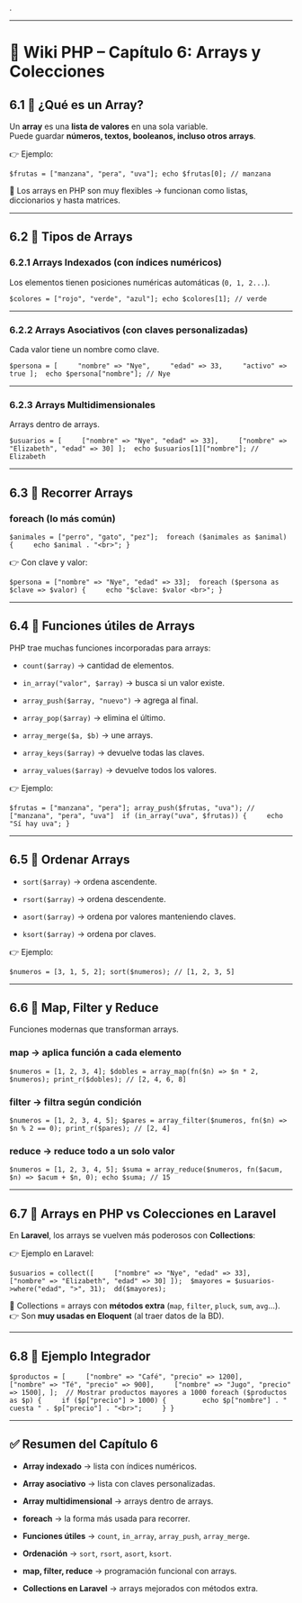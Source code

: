 .

---

# 📘 Wiki PHP – Capítulo 6: Arrays y Colecciones

## 6.1 🔹 ¿Qué es un Array?

Un **array** es una **lista de valores** en una sola variable.  
Puede guardar **números, textos, booleanos, incluso otros arrays**.

👉 Ejemplo:

`$frutas = ["manzana", "pera", "uva"]; echo $frutas[0]; // manzana`

📌 Los arrays en PHP son muy flexibles → funcionan como listas, diccionarios y hasta matrices.

---

## 6.2 🔹 Tipos de Arrays

### 6.2.1 Arrays Indexados (con índices numéricos)

Los elementos tienen posiciones numéricas automáticas (`0, 1, 2...`).

`$colores = ["rojo", "verde", "azul"]; echo $colores[1]; // verde`

---

### 6.2.2 Arrays Asociativos (con claves personalizadas)

Cada valor tiene un nombre como clave.

`$persona = [     "nombre" => "Nye",     "edad" => 33,     "activo" => true ];  echo $persona["nombre"]; // Nye`

---

### 6.2.3 Arrays Multidimensionales

Arrays dentro de arrays.

`$usuarios = [     ["nombre" => "Nye", "edad" => 33],     ["nombre" => "Elizabeth", "edad" => 30] ];  echo $usuarios[1]["nombre"]; // Elizabeth`

---

## 6.3 🔹 Recorrer Arrays

### foreach (lo más común)

`$animales = ["perro", "gato", "pez"];  foreach ($animales as $animal) {     echo $animal . "<br>"; }`

👉 Con clave y valor:

`$persona = ["nombre" => "Nye", "edad" => 33];  foreach ($persona as $clave => $valor) {     echo "$clave: $valor <br>"; }`

---

## 6.4 🔹 Funciones útiles de Arrays

PHP trae muchas funciones incorporadas para arrays:

- `count($array)` → cantidad de elementos.
    
- `in_array("valor", $array)` → busca si un valor existe.
    
- `array_push($array, "nuevo")` → agrega al final.
    
- `array_pop($array)` → elimina el último.
    
- `array_merge($a, $b)` → une arrays.
    
- `array_keys($array)` → devuelve todas las claves.
    
- `array_values($array)` → devuelve todos los valores.
    

👉 Ejemplo:

`$frutas = ["manzana", "pera"]; array_push($frutas, "uva"); // ["manzana", "pera", "uva"]  if (in_array("uva", $frutas)) {     echo "Sí hay uva"; }`

---

## 6.5 🔹 Ordenar Arrays

- `sort($array)` → ordena ascendente.
    
- `rsort($array)` → ordena descendente.
    
- `asort($array)` → ordena por valores manteniendo claves.
    
- `ksort($array)` → ordena por claves.
    

👉 Ejemplo:

`$numeros = [3, 1, 5, 2]; sort($numeros); // [1, 2, 3, 5]`

---

## 6.6 🔹 Map, Filter y Reduce

Funciones modernas que transforman arrays.

### map → aplica función a cada elemento

`$numeros = [1, 2, 3, 4]; $dobles = array_map(fn($n) => $n * 2, $numeros); print_r($dobles); // [2, 4, 6, 8]`

### filter → filtra según condición

`$numeros = [1, 2, 3, 4, 5]; $pares = array_filter($numeros, fn($n) => $n % 2 == 0); print_r($pares); // [2, 4]`

### reduce → reduce todo a un solo valor

`$numeros = [1, 2, 3, 4, 5]; $suma = array_reduce($numeros, fn($acum, $n) => $acum + $n, 0); echo $suma; // 15`

---

## 6.7 🔹 Arrays en PHP vs Colecciones en Laravel

En **Laravel**, los arrays se vuelven más poderosos con **Collections**:

👉 Ejemplo en Laravel:

`$usuarios = collect([     ["nombre" => "Nye", "edad" => 33],     ["nombre" => "Elizabeth", "edad" => 30] ]);  $mayores = $usuarios->where("edad", ">", 31);  dd($mayores);`

📌 Collections = arrays con **métodos extra** (`map`, `filter`, `pluck`, `sum`, `avg`...).  
👉 Son **muy usadas en Eloquent** (al traer datos de la BD).

---

## 6.8 🔹 Ejemplo Integrador

`$productos = [     ["nombre" => "Café", "precio" => 1200],     ["nombre" => "Té", "precio" => 900],     ["nombre" => "Jugo", "precio" => 1500], ];  // Mostrar productos mayores a 1000 foreach ($productos as $p) {     if ($p["precio"] > 1000) {         echo $p["nombre"] . " cuesta " . $p["precio"] . "<br>";     } }`

---

## ✅ Resumen del Capítulo 6

- **Array indexado** → lista con índices numéricos.
    
- **Array asociativo** → lista con claves personalizadas.
    
- **Array multidimensional** → arrays dentro de arrays.
    
- **foreach** → la forma más usada para recorrer.
    
- **Funciones útiles** → `count`, `in_array`, `array_push`, `array_merge`.
    
- **Ordenación** → `sort`, `rsort`, `asort`, `ksort`.
    
- **map, filter, reduce** → programación funcional con arrays.
    
- **Collections en Laravel** → arrays mejorados con métodos extra.